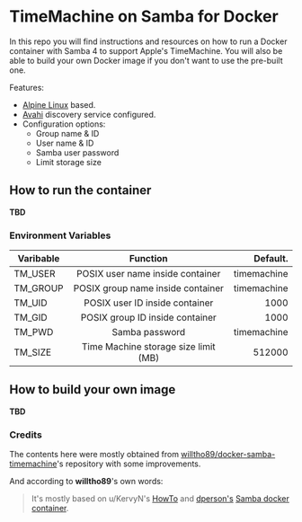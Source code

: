 # TimeMachine on Samba for Docker

In this repo you will find instructions and resources on how to run a Docker container with Samba 4 to support Apple's TimeMachine. You will also be able to build your own Docker image if you don't want to use the pre-built one.

Features:
- [Alpine Linux](https://alpinelinux.org/) based.
- [Avahi](https://www.avahi.org/) discovery service configured.
- Configuration options:
    - Group name & ID
    - User name & ID
    - Samba user password
    - Limit storage size

## How to run the container

**TBD**

### Environment Variables

| Varibable | Function                             | Default.    |
| ----------|:------------------------------------:|------------:|
| TM_USER   | POSIX user name inside container     | timemachine |
| TM_GROUP  | POSIX group name inside container    | timemachine |
| TM_UID    | POSIX user ID inside container       | 1000        |
| TM_GID    | POSIX group ID inside container      | 1000        |
| TM_PWD    | Samba password                       | timemachine |
| TM_SIZE   | Time Machine storage size limit (MB) | 512000      |

## How to build your own image

**TBD**

### Credits

The contents here were mostly obtained from [willtho89/docker-samba-timemachine](https://github.com/willtho89/docker-samba-timemachine)'s repository with some improvements.

And according to **willtho89**'s own words:

>It's mostly based on u/KervyN's [HowTo](https://www.reddit.com/r/homelab/comments/83vkaz/howto_make_time_machine_backups_on_a_samba/) and [dperson's](https://github.com/dperson) [Samba docker container](https://github.com/dperson/samba).
